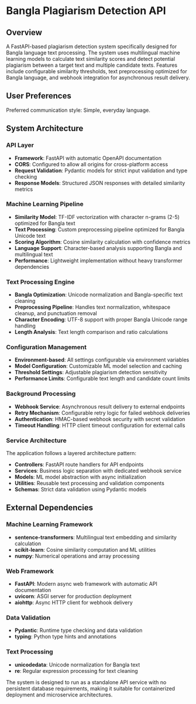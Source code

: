 # Bangla Plagiarism Detection API

## Overview

A FastAPI-based plagiarism detection system specifically designed for Bangla language text processing. The system uses multilingual machine learning models to calculate text similarity scores and detect potential plagiarism between a target text and multiple candidate texts. Features include configurable similarity thresholds, text preprocessing optimized for Bangla language, and webhook integration for asynchronous result delivery.

## User Preferences

Preferred communication style: Simple, everyday language.

## System Architecture

### API Layer
- **Framework**: FastAPI with automatic OpenAPI documentation
- **CORS**: Configured to allow all origins for cross-platform access
- **Request Validation**: Pydantic models for strict input validation and type checking
- **Response Models**: Structured JSON responses with detailed similarity metrics

### Machine Learning Pipeline
- **Similarity Model**: TF-IDF vectorization with character n-grams (2-5) optimized for Bangla text
- **Text Processing**: Custom preprocessing pipeline optimized for Bangla Unicode text
- **Scoring Algorithm**: Cosine similarity calculation with confidence metrics
- **Language Support**: Character-based analysis supporting Bangla and multilingual text
- **Performance**: Lightweight implementation without heavy transformer dependencies

### Text Processing Engine
- **Bangla Optimization**: Unicode normalization and Bangla-specific text cleaning
- **Preprocessing Pipeline**: Handles text normalization, whitespace cleanup, and punctuation removal
- **Character Encoding**: UTF-8 support with proper Bangla Unicode range handling
- **Length Analysis**: Text length comparison and ratio calculations

### Configuration Management
- **Environment-based**: All settings configurable via environment variables
- **Model Configuration**: Customizable ML model selection and caching
- **Threshold Settings**: Adjustable plagiarism detection sensitivity
- **Performance Limits**: Configurable text length and candidate count limits

### Background Processing
- **Webhook Service**: Asynchronous result delivery to external endpoints
- **Retry Mechanism**: Configurable retry logic for failed webhook deliveries
- **Authentication**: HMAC-based webhook security with secret validation
- **Timeout Handling**: HTTP client timeout configuration for external calls

### Service Architecture
The application follows a layered architecture pattern:
- **Controllers**: FastAPI route handlers for API endpoints
- **Services**: Business logic separation with dedicated webhook service
- **Models**: ML model abstraction with async initialization
- **Utilities**: Reusable text processing and validation components
- **Schemas**: Strict data validation using Pydantic models

## External Dependencies

### Machine Learning Framework
- **sentence-transformers**: Multilingual text embedding and similarity calculation
- **scikit-learn**: Cosine similarity computation and ML utilities
- **numpy**: Numerical operations and array processing

### Web Framework
- **FastAPI**: Modern async web framework with automatic API documentation
- **uvicorn**: ASGI server for production deployment
- **aiohttp**: Async HTTP client for webhook delivery

### Data Validation
- **Pydantic**: Runtime type checking and data validation
- **typing**: Python type hints and annotations

### Text Processing
- **unicodedata**: Unicode normalization for Bangla text
- **re**: Regular expression processing for text cleaning

The system is designed to run as a standalone API service with no persistent database requirements, making it suitable for containerized deployment and microservice architectures.